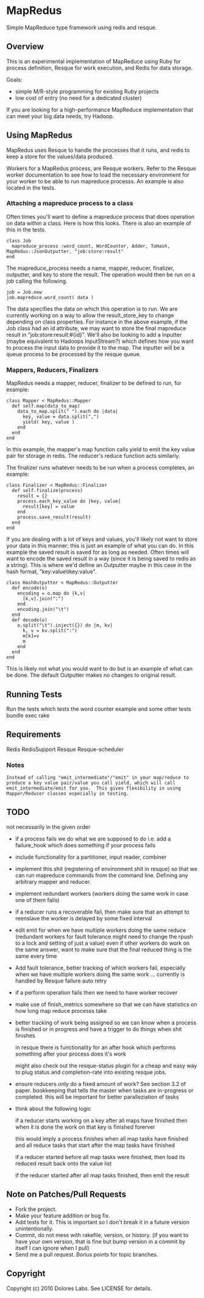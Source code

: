 MapRedus
=========

Simple MapReduce type framework using redis and resque.

Overview
--------

This is an experimental implementation of MapReduce using Ruby for
process definition, Resque for work execution, and Redis for data
storage.

Goals:

* simple M/R-style programming for existing Ruby projects
* low cost of entry (no need for a dedicated cluster)

If you are looking for a high-performance MapReduce implementation
that can meet your big data needs, try Hadoop.


Using MapRedus
---------------

MapRedus uses Resque to handle the processes that it runs,
and redis to keep a store for the values/data produced.

Workers for a MapRedus process, are Resque workers.  Refer to the
Resque worker documentation to see how to load the necessary
environment for your worker to be able to run mapreduce processs.
An example is also located in the tests.

### Attaching a mapreduce process to a class
Often times you'll want to define a mapreduce process that does operation on
data within a class.  Here is how this looks.  There is also an example of this
in the tests.

    class Job
      mapreduce_process :word_count, WordCounter, Adder, ToHash, MapRedus::JsonOutputter, "job:store:result"
    end

The mapreduce_process needs a name, mapper, reducer, finalizer, outputter, and
key to store the result.  The operation would then be run on a job calling the following.

    job = Job.new
    job.mapreduce.word_count( data )

The data specifies the data on which this operation is to run.  We are currently
working on a way to allow the result_store_key to change depending on class properties.
For instance in the above example, if the Job class had an id attribute, we may want to 
store the final mapreduce result in "job:store:result:#{id}".  We'll also be looking
to add a Inputter (maybe equivalent to Hadoops InputStream?) which defines how you want to
process the input data to provide it to the map.  The inputter will be a queue process
to be processed by the resque queue.

### Mappers, Reducers, Finalizers
MapRedus needs a mapper, reducer, finalizer to be defined to run, for example:

    class Mapper < MapRedus::Mapper
      def self.map(data_to_map)
        data_to_map.split(" ").each do |data|
          key, value = data.split(",")
          yield( key, value )
        end
      end
    end

In this example, the mapper's map function calls yield to emit the key value pair
for storage in redis.  The reducer's reduce function acts similarly.

The finalizer runs whatever needs to be run when a process completes, an example:

    class Finalizer < MapRedus::Finalizer
      def self.finalize(process)
        result = {}
        process.each_key_value do |key, value|
          result[key] = value
        end
        process.save_result(result)
      end
    end

If you are dealing with a lot of keys and values, you'll likely not want to store your
data in this manner; this is just an example of what you can do.
In this example the saved result is saved for as long as needed.  Often times will want to encode the
saved result in a way (since it is being saved to redis as a string).  This is
where we'd define an Outputter maybe in this case in the hash format, "key:value\tkey:value".

    class HashOutputter < MapRedus::Outputter
      def encode(o)
        encoding = o.map do |k,v| 
          [k,v].join(":")
        end
        encoding.join("\t")
      end
      def decode(o)
        o.split("\t").inject({}) do |m, kv|
          k, v = kv.split(":")
          m[k]=v
          m
        end
      end
    end

This is likely not what you would want to do but is an example of what can be done.
The default Outputter makes no changes to original result.

Running Tests
-------------
Run the tests which tests the word counter example and some other tests
    bundle exec rake

Requirements
------------
Redis
RedisSupport
Resque
Resque-scheduler

### Notes
    Instead of calling "emit_intermediate"/"emit" in your map/reduce to
    produce a key value pair/value you call yield, which will call
    emit_intermediate/emit for you.  This gives flexibility in using
    Mapper/Reducer classes especially in testing.

TODO
----
not necessarily in the given order

* if a process fails we do what we are supposed to do
  i.e. add a failure_hook which does something if your process fails

* include functionality for a partitioner, input reader, combiner

* implement this shit (registering of environment shit in resque) so that we can run mapreduce commands from
  the command line.  Defining any arbitrary mapper and reducer.

* implement redundant workers (workers doing the same work in case one of them fails)

* if a reducer runs a recoverable fail, then make sure that an attempt to reenslave
  the worker is delayed by some fixed interval

* edit emit for when we have multiple workers doing the same reduce
  (redundant workers for fault tolerance might need to change
  the rpush to a lock and setting of just a value)
  even if other workers do work on the same answer, want to make sure
  that the final reduced thing is the same every time

* Add fault tolerance, better tracking of which workers fail, especially
  when we have multiple workers doing the same work
  ... currently is handled by Resque failure auto retry

* if a perform operation fails then we need to have worker recover

* make use of finish_metrics somewhere so that we can have statistics on how
  long map reduce processs take

* better tracking of work being assigned so we can know when a process is finished
  or in progress and have a trigger to do things when shit finishes
  
    in resque there is functionality for an after hook
    which performs something after your process does it's work

    might also check out the resque-status plugin for a cheap and
    easy way to plug status and completion-rate into existing resque
    jobs.

* ensure reducers only do a fixed amount of work?
  See section 3.2 of paper. bookkeeping
  that tells the master when tasks are in-progress or completed.
  this will be important for better paralleziation of tasks

* think about the following logic

    if a reducer starts working on a key after all maps have finished
    then when it is done the work on that key is finished forerver
    
    this would imply a process finishes when all map tasks have finished
    and all reduce tasks that start after the map tasks have finished
    
    if a reducer started before all map tasks were finished, then
    load its reduced result back onto the value list
    
    if the reducer started after all map tasks finished, then emit
    the result

Note on Patches/Pull Requests
-----------------------------
 
* Fork the project.
* Make your feature addition or bug fix.
* Add tests for it. This is important so I don't break it in a
  future version unintentionally.
* Commit, do not mess with rakefile, version, or history.
	(if you want to have your own version, that is fine but bump version in a commit by itself I can ignore when I pull)
* Send me a pull request. Bonus points for topic branches.
    
## Copyright
Copyright (c) 2010 Dolores Labs. See LICENSE for details.
